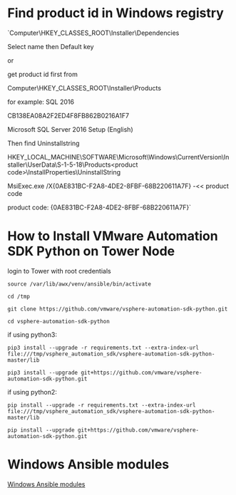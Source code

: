 # Find product id in Windows registry

`Computer\HKEY_CLASSES_ROOT\Installer\Dependencies

Select name then Default key

or

get product id first from

Computer\HKEY_CLASSES_ROOT\Installer\Products

for example: SQL 2016

CB138EA08A2F2ED4F8FB862B0216A1F7

Microsoft SQL Server 2016 Setup (English)

Then find Uninstallstring

HKEY_LOCAL_MACHINE\SOFTWARE\Microsoft\Windows\CurrentVersion\Installer\UserData\S-1-5-18\Products\<product code>\InstallProperties\UninstallString

MsiExec.exe /X{0AE831BC-F2A8-4DE2-8FBF-68B220611A7F}    -<< product code

product code: {0AE831BC-F2A8-4DE2-8FBF-68B220611A7F}`

# How to Install VMware Automation SDK Python on Tower Node

login to Tower with root credentials

`source /var/lib/awx/venv/ansible/bin/activate`

`cd /tmp`

`git clone https://github.com/vmware/vsphere-automation-sdk-python.git`

`cd vsphere-automation-sdk-python`

if using python3:

`pip3 install --upgrade -r requirements.txt --extra-index-url file:///tmp/vsphere_automation_sdk/vsphere-automation-sdk-python-master/lib`

`pip3 install --upgrade git+https://github.com/vmware/vsphere-automation-sdk-python.git`

if using python2:

`pip install --upgrade -r requirements.txt --extra-index-url file:///tmp/vsphere_automation_sdk/vsphere-automation-sdk-python-master/lib`

`pip install --upgrade git+https://github.com/vmware/vsphere-automation-sdk-python.git`


# Windows Ansible modules

[Windows Ansible modules](https://docs.ansible.com/ansible/2.9/modules/list_of_windows_modules.html#windows-modules "Ansible docs")

